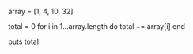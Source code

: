 array = [1, 4, 10, 32]


total = 0
for i in 1...array.length do 
  total += array[i]
end

puts total
